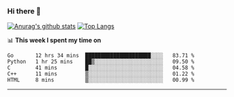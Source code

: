 ### Hi there 👋

<!--
**Yiwen-Chan/Yiwen-Chan** is a ✨ _special_ ✨ repository because its `README.md` (this file) appears on your GitHub profile.

Here are some ideas to get you started:

- 🔭 I’m currently working on ...
- 🌱 I’m currently learning ...
- 👯 I’m looking to collaborate on ...
- 🤔 I’m looking for help with ...
- 💬 Ask me about ...
- 📫 How to reach me: ...
- 😄 Pronouns: ...
- ⚡ Fun fact: ...
-->
[![Anurag's github stats](https://github-readme-stats.vercel.app/api?username=Yiwen-Chan)](https://github.com/anuraghazra/github-readme-stats)
[![Top Langs](https://github-readme-stats.vercel.app/api/top-langs/?username=Yiwen-Chan)](https://github.com/anuraghazra/github-readme-stats)

📊 **This week I spent my time on**
<!--START_SECTION:waka-->
```text
Go       12 hrs 34 mins  █████████████████████░░░░   83.71 % 
Python   1 hr 25 mins    ██▒░░░░░░░░░░░░░░░░░░░░░░   09.50 % 
C        41 mins         █░░░░░░░░░░░░░░░░░░░░░░░░   04.58 % 
C++      11 mins         ▒░░░░░░░░░░░░░░░░░░░░░░░░   01.22 % 
HTML     8 mins          ▒░░░░░░░░░░░░░░░░░░░░░░░░   00.99 % 
```
<!--END_SECTION:waka-->

***


